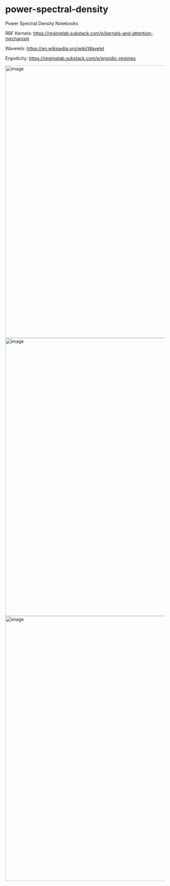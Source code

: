 # power-spectral-density
Power Spectral Density Notebooks

RBF Kernels: 
https://regimelab.substack.com/p/kernels-and-attention-mechanism

Wavelets:
https://en.wikipedia.org/wiki/Wavelet

Ergodicity: 
https://regimelab.substack.com/p/ergodic-regimes

<img width="860" alt="image" src="https://github.com/regime-lab/power-spectral-density/assets/114866071/ad843943-0f1a-486c-980d-874dd8ad7e05">


<img width="877" alt="image" src="https://github.com/regime-lab/power-spectral-density/assets/114866071/43510a67-e08e-4010-b4bd-3cc2e5cf2ae3">
<img width="836" alt="image" src="https://github.com/regime-lab/power-spectral-density/assets/114866071/e8c2c893-8b5b-4659-a7ef-dd255820d43b">



